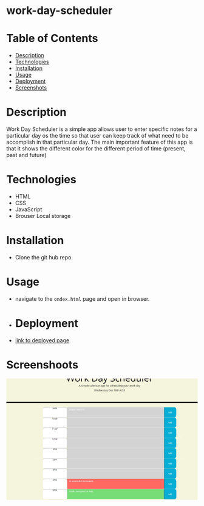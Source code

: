 
# work-day-scheduler
# Table of Contents
- [Description](#Description)
- [Technologies](#Technologies)
- [Installation](#Installation)
- [Usage](#Usage)
- [Deployment](#Deployment)
- [Screenshots](#Screenshots)
# Description 
Work Day Scheduler is a simple app allows user to enter specific notes for a particular day os the time so that user can keep track of what need to be accomplish in that particular day. The main important feature of this app is that it shows the different color for the different period of time (present, past and future) 
# Technologies 
- HTML
- CSS
- JavaScript
- Brouser Local storage
# Installation 
- Clone the git hub repo.
# Usage
- navigate to the `ondex.html` page and open in browser. 
- # Deployment
 - [link to deployed page](https://ghimirear.github.io/work-day-scheduler/)
 # Screenshoots
 ![screenshoot](images/hm-5.JPG)

